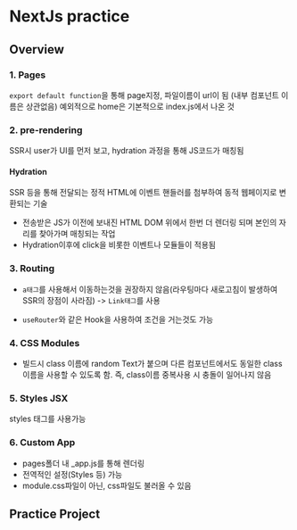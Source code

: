 # NextJs practice

## Overview

### 1. Pages
`export default function`을 통해 page지정, 파일이름이 url이 됨 
(내부 컴포넌트 이름은 상관없음)
예외적으로 home은 기본적으로 index.js에서 나온 것

### 2. pre-rendering
SSR시 user가 UI를 먼저 보고, hydration 과정을 통해 JS코드가 매칭됨

#### Hydration
SSR 등을 통해 전달되는 정적 HTML에 이벤트 핸들러를 첨부하여 동적 웹페이지로 변환되는 기술
- 전송받은 JS가 이전에 보내진 HTML DOM 위에서 한번 더 렌더링 되며 본인의 자리를 찾아가며 매칭되는 작업
- Hydration이후에 click을 비롯한 이벤트나 모듈들이 적용됨


### 3. Routing
- `a태그`를 사용해서 이동하는것을 권장하지 않음(라우팅마다 새로고침이 발생하여 SSR의 장점이 사라짐)
-> `Link태그`를 사용

- `useRouter`와 같은 Hook을 사용하여 조건을 거는것도 가능


### 4. CSS Modules
- 빌드시 class 이름에 random Text가 붙으며 다른 컴포넌트에서도 동일한 class 이름을 사용할 수 있도록 함. 즉, class이름 중복사용 시 충돌이 일어나지 않음


### 5. Styles JSX
styles 태그를 사용가능

### 6. Custom App
- pages폴더 내 _app.js를 통해 렌더링
- 전역적인 설정(Styles 등) 가능
- module.css파일이 아닌, css파일도 불러올 수 있음


## Practice Project


